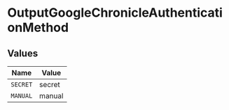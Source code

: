 # OutputGoogleChronicleAuthenticationMethod


## Values

| Name     | Value    |
| -------- | -------- |
| `SECRET` | secret   |
| `MANUAL` | manual   |